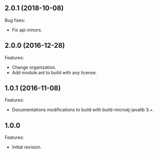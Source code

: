## 2.0.1 (2018-10-08)

Bug fixes:

  - Fix api minors.
  
## 2.0.0 (2016-12-28)
Features:
  - Change organization.
  - Add module.ant to build with any license.

## 1.0.1 (2016-11-08)
Features:
  - Documentations modifications to build with build-microej-javalib 3.+.
  
## 1.0.0
Features:
  - Initial revision.

 
<!--
	Copyright 2016-2019 MicroEJ Corp. All rights reserved.
    For demonstration purpose only.
    MicroEJ Corp. PROPRIETARY. Use is subject to license terms.
-->